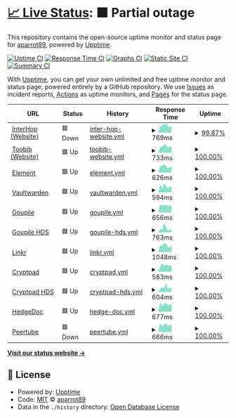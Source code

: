 # [📈 Live Status](https://status.interhop.org): <!--live status--> **🟧 Partial outage**

This repository contains the open-source uptime monitor and status page for [aparrot89](https://status.interhop.org), powered by [Upptime](https://github.com/upptime/upptime).

[![Uptime CI](https://github.com/aparrot89/interhop-status/workflows/Uptime%20CI/badge.svg)](https://github.com/aparrot89/interhop-status/actions?query=workflow%3A%22Uptime+CI%22)
[![Response Time CI](https://github.com/aparrot89/interhop-status/workflows/Response%20Time%20CI/badge.svg)](https://github.com/aparrot89/interhop-status/actions?query=workflow%3A%22Response+Time+CI%22)
[![Graphs CI](https://github.com/aparrot89/interhop-status/workflows/Graphs%20CI/badge.svg)](https://github.com/aparrot89/interhop-status/actions?query=workflow%3A%22Graphs+CI%22)
[![Static Site CI](https://github.com/aparrot89/interhop-status/workflows/Static%20Site%20CI/badge.svg)](https://github.com/aparrot89/interhop-status/actions?query=workflow%3A%22Static+Site+CI%22)
[![Summary CI](https://github.com/aparrot89/interhop-status/workflows/Summary%20CI/badge.svg)](https://github.com/aparrot89/interhop-status/actions?query=workflow%3A%22Summary+CI%22)

With [Upptime](https://upptime.js.org), you can get your own unlimited and free uptime monitor and status page, powered entirely by a GitHub repository. We use [Issues](https://github.com/aparrot89/interhop-status/issues) as incident reports, [Actions](https://github.com/aparrot89/interhop-status/actions) as uptime monitors, and [Pages](https://status.interhop.org) for the status page.

<!--start: status pages-->
<!-- This summary is generated by Upptime (https://github.com/upptime/upptime) -->
<!-- Do not edit this manually, your changes will be overwritten -->
<!-- prettier-ignore -->
| URL | Status | History | Response Time | Uptime |
| --- | ------ | ------- | ------------- | ------ |
| <img alt="" src="https://icons.duckduckgo.com/ip3/interhop.org.ico" height="13"> [InterHop (Website)](https://interhop.org) | 🟥 Down | [inter-hop-website.yml](https://github.com/aparrot89/interhop-status/commits/HEAD/history/inter-hop-website.yml) | <details><summary><img alt="Response time graph" src="./graphs/inter-hop-website/response-time-week.png" height="20"> 769ms</summary><br><a href="https://status.interhop.org/history/inter-hop-website"><img alt="Response time 764" src="https://img.shields.io/endpoint?url=https%3A%2F%2Fraw.githubusercontent.com%2Faparrot89%2Finterhop-status%2FHEAD%2Fapi%2Finter-hop-website%2Fresponse-time.json"></a><br><a href="https://status.interhop.org/history/inter-hop-website"><img alt="24-hour response time 735" src="https://img.shields.io/endpoint?url=https%3A%2F%2Fraw.githubusercontent.com%2Faparrot89%2Finterhop-status%2FHEAD%2Fapi%2Finter-hop-website%2Fresponse-time-day.json"></a><br><a href="https://status.interhop.org/history/inter-hop-website"><img alt="7-day response time 769" src="https://img.shields.io/endpoint?url=https%3A%2F%2Fraw.githubusercontent.com%2Faparrot89%2Finterhop-status%2FHEAD%2Fapi%2Finter-hop-website%2Fresponse-time-week.json"></a><br><a href="https://status.interhop.org/history/inter-hop-website"><img alt="30-day response time 732" src="https://img.shields.io/endpoint?url=https%3A%2F%2Fraw.githubusercontent.com%2Faparrot89%2Finterhop-status%2FHEAD%2Fapi%2Finter-hop-website%2Fresponse-time-month.json"></a><br><a href="https://status.interhop.org/history/inter-hop-website"><img alt="1-year response time 764" src="https://img.shields.io/endpoint?url=https%3A%2F%2Fraw.githubusercontent.com%2Faparrot89%2Finterhop-status%2FHEAD%2Fapi%2Finter-hop-website%2Fresponse-time-year.json"></a></details> | <details><summary><a href="https://status.interhop.org/history/inter-hop-website">99.87%</a></summary><a href="https://status.interhop.org/history/inter-hop-website"><img alt="All-time uptime 99.94%" src="https://img.shields.io/endpoint?url=https%3A%2F%2Fraw.githubusercontent.com%2Faparrot89%2Finterhop-status%2FHEAD%2Fapi%2Finter-hop-website%2Fuptime.json"></a><br><a href="https://status.interhop.org/history/inter-hop-website"><img alt="24-hour uptime 99.08%" src="https://img.shields.io/endpoint?url=https%3A%2F%2Fraw.githubusercontent.com%2Faparrot89%2Finterhop-status%2FHEAD%2Fapi%2Finter-hop-website%2Fuptime-day.json"></a><br><a href="https://status.interhop.org/history/inter-hop-website"><img alt="7-day uptime 99.87%" src="https://img.shields.io/endpoint?url=https%3A%2F%2Fraw.githubusercontent.com%2Faparrot89%2Finterhop-status%2FHEAD%2Fapi%2Finter-hop-website%2Fuptime-week.json"></a><br><a href="https://status.interhop.org/history/inter-hop-website"><img alt="30-day uptime 99.97%" src="https://img.shields.io/endpoint?url=https%3A%2F%2Fraw.githubusercontent.com%2Faparrot89%2Finterhop-status%2FHEAD%2Fapi%2Finter-hop-website%2Fuptime-month.json"></a><br><a href="https://status.interhop.org/history/inter-hop-website"><img alt="1-year uptime 99.94%" src="https://img.shields.io/endpoint?url=https%3A%2F%2Fraw.githubusercontent.com%2Faparrot89%2Finterhop-status%2FHEAD%2Fapi%2Finter-hop-website%2Fuptime-year.json"></a></details>
| <img alt="" src="https://icons.duckduckgo.com/ip3/toobib.org.ico" height="13"> [Toobib (Website)](https://toobib.org) | 🟩 Up | [toobib-website.yml](https://github.com/aparrot89/interhop-status/commits/HEAD/history/toobib-website.yml) | <details><summary><img alt="Response time graph" src="./graphs/toobib-website/response-time-week.png" height="20"> 733ms</summary><br><a href="https://status.interhop.org/history/toobib-website"><img alt="Response time 766" src="https://img.shields.io/endpoint?url=https%3A%2F%2Fraw.githubusercontent.com%2Faparrot89%2Finterhop-status%2FHEAD%2Fapi%2Ftoobib-website%2Fresponse-time.json"></a><br><a href="https://status.interhop.org/history/toobib-website"><img alt="24-hour response time 758" src="https://img.shields.io/endpoint?url=https%3A%2F%2Fraw.githubusercontent.com%2Faparrot89%2Finterhop-status%2FHEAD%2Fapi%2Ftoobib-website%2Fresponse-time-day.json"></a><br><a href="https://status.interhop.org/history/toobib-website"><img alt="7-day response time 733" src="https://img.shields.io/endpoint?url=https%3A%2F%2Fraw.githubusercontent.com%2Faparrot89%2Finterhop-status%2FHEAD%2Fapi%2Ftoobib-website%2Fresponse-time-week.json"></a><br><a href="https://status.interhop.org/history/toobib-website"><img alt="30-day response time 848" src="https://img.shields.io/endpoint?url=https%3A%2F%2Fraw.githubusercontent.com%2Faparrot89%2Finterhop-status%2FHEAD%2Fapi%2Ftoobib-website%2Fresponse-time-month.json"></a><br><a href="https://status.interhop.org/history/toobib-website"><img alt="1-year response time 766" src="https://img.shields.io/endpoint?url=https%3A%2F%2Fraw.githubusercontent.com%2Faparrot89%2Finterhop-status%2FHEAD%2Fapi%2Ftoobib-website%2Fresponse-time-year.json"></a></details> | <details><summary><a href="https://status.interhop.org/history/toobib-website">100.00%</a></summary><a href="https://status.interhop.org/history/toobib-website"><img alt="All-time uptime 100.00%" src="https://img.shields.io/endpoint?url=https%3A%2F%2Fraw.githubusercontent.com%2Faparrot89%2Finterhop-status%2FHEAD%2Fapi%2Ftoobib-website%2Fuptime.json"></a><br><a href="https://status.interhop.org/history/toobib-website"><img alt="24-hour uptime 100.00%" src="https://img.shields.io/endpoint?url=https%3A%2F%2Fraw.githubusercontent.com%2Faparrot89%2Finterhop-status%2FHEAD%2Fapi%2Ftoobib-website%2Fuptime-day.json"></a><br><a href="https://status.interhop.org/history/toobib-website"><img alt="7-day uptime 100.00%" src="https://img.shields.io/endpoint?url=https%3A%2F%2Fraw.githubusercontent.com%2Faparrot89%2Finterhop-status%2FHEAD%2Fapi%2Ftoobib-website%2Fuptime-week.json"></a><br><a href="https://status.interhop.org/history/toobib-website"><img alt="30-day uptime 100.00%" src="https://img.shields.io/endpoint?url=https%3A%2F%2Fraw.githubusercontent.com%2Faparrot89%2Finterhop-status%2FHEAD%2Fapi%2Ftoobib-website%2Fuptime-month.json"></a><br><a href="https://status.interhop.org/history/toobib-website"><img alt="1-year uptime 100.00%" src="https://img.shields.io/endpoint?url=https%3A%2F%2Fraw.githubusercontent.com%2Faparrot89%2Finterhop-status%2FHEAD%2Fapi%2Ftoobib-website%2Fuptime-year.json"></a></details>
| <img alt="" src="https://icons.duckduckgo.com/ip3/element.interhop.org.ico" height="13"> [Element](https://element.interhop.org) | 🟩 Up | [element.yml](https://github.com/aparrot89/interhop-status/commits/HEAD/history/element.yml) | <details><summary><img alt="Response time graph" src="./graphs/element/response-time-week.png" height="20"> 626ms</summary><br><a href="https://status.interhop.org/history/element"><img alt="Response time 612" src="https://img.shields.io/endpoint?url=https%3A%2F%2Fraw.githubusercontent.com%2Faparrot89%2Finterhop-status%2FHEAD%2Fapi%2Felement%2Fresponse-time.json"></a><br><a href="https://status.interhop.org/history/element"><img alt="24-hour response time 585" src="https://img.shields.io/endpoint?url=https%3A%2F%2Fraw.githubusercontent.com%2Faparrot89%2Finterhop-status%2FHEAD%2Fapi%2Felement%2Fresponse-time-day.json"></a><br><a href="https://status.interhop.org/history/element"><img alt="7-day response time 626" src="https://img.shields.io/endpoint?url=https%3A%2F%2Fraw.githubusercontent.com%2Faparrot89%2Finterhop-status%2FHEAD%2Fapi%2Felement%2Fresponse-time-week.json"></a><br><a href="https://status.interhop.org/history/element"><img alt="30-day response time 617" src="https://img.shields.io/endpoint?url=https%3A%2F%2Fraw.githubusercontent.com%2Faparrot89%2Finterhop-status%2FHEAD%2Fapi%2Felement%2Fresponse-time-month.json"></a><br><a href="https://status.interhop.org/history/element"><img alt="1-year response time 612" src="https://img.shields.io/endpoint?url=https%3A%2F%2Fraw.githubusercontent.com%2Faparrot89%2Finterhop-status%2FHEAD%2Fapi%2Felement%2Fresponse-time-year.json"></a></details> | <details><summary><a href="https://status.interhop.org/history/element">100.00%</a></summary><a href="https://status.interhop.org/history/element"><img alt="All-time uptime 99.89%" src="https://img.shields.io/endpoint?url=https%3A%2F%2Fraw.githubusercontent.com%2Faparrot89%2Finterhop-status%2FHEAD%2Fapi%2Felement%2Fuptime.json"></a><br><a href="https://status.interhop.org/history/element"><img alt="24-hour uptime 100.00%" src="https://img.shields.io/endpoint?url=https%3A%2F%2Fraw.githubusercontent.com%2Faparrot89%2Finterhop-status%2FHEAD%2Fapi%2Felement%2Fuptime-day.json"></a><br><a href="https://status.interhop.org/history/element"><img alt="7-day uptime 100.00%" src="https://img.shields.io/endpoint?url=https%3A%2F%2Fraw.githubusercontent.com%2Faparrot89%2Finterhop-status%2FHEAD%2Fapi%2Felement%2Fuptime-week.json"></a><br><a href="https://status.interhop.org/history/element"><img alt="30-day uptime 100.00%" src="https://img.shields.io/endpoint?url=https%3A%2F%2Fraw.githubusercontent.com%2Faparrot89%2Finterhop-status%2FHEAD%2Fapi%2Felement%2Fuptime-month.json"></a><br><a href="https://status.interhop.org/history/element"><img alt="1-year uptime 99.89%" src="https://img.shields.io/endpoint?url=https%3A%2F%2Fraw.githubusercontent.com%2Faparrot89%2Finterhop-status%2FHEAD%2Fapi%2Felement%2Fuptime-year.json"></a></details>
| <img alt="" src="https://icons.duckduckgo.com/ip3/password.interhop.org.ico" height="13"> [Vaultwarden](https://password.interhop.org) | 🟩 Up | [vaultwarden.yml](https://github.com/aparrot89/interhop-status/commits/HEAD/history/vaultwarden.yml) | <details><summary><img alt="Response time graph" src="./graphs/vaultwarden/response-time-week.png" height="20"> 594ms</summary><br><a href="https://status.interhop.org/history/vaultwarden"><img alt="Response time 598" src="https://img.shields.io/endpoint?url=https%3A%2F%2Fraw.githubusercontent.com%2Faparrot89%2Finterhop-status%2FHEAD%2Fapi%2Fvaultwarden%2Fresponse-time.json"></a><br><a href="https://status.interhop.org/history/vaultwarden"><img alt="24-hour response time 575" src="https://img.shields.io/endpoint?url=https%3A%2F%2Fraw.githubusercontent.com%2Faparrot89%2Finterhop-status%2FHEAD%2Fapi%2Fvaultwarden%2Fresponse-time-day.json"></a><br><a href="https://status.interhop.org/history/vaultwarden"><img alt="7-day response time 594" src="https://img.shields.io/endpoint?url=https%3A%2F%2Fraw.githubusercontent.com%2Faparrot89%2Finterhop-status%2FHEAD%2Fapi%2Fvaultwarden%2Fresponse-time-week.json"></a><br><a href="https://status.interhop.org/history/vaultwarden"><img alt="30-day response time 595" src="https://img.shields.io/endpoint?url=https%3A%2F%2Fraw.githubusercontent.com%2Faparrot89%2Finterhop-status%2FHEAD%2Fapi%2Fvaultwarden%2Fresponse-time-month.json"></a><br><a href="https://status.interhop.org/history/vaultwarden"><img alt="1-year response time 598" src="https://img.shields.io/endpoint?url=https%3A%2F%2Fraw.githubusercontent.com%2Faparrot89%2Finterhop-status%2FHEAD%2Fapi%2Fvaultwarden%2Fresponse-time-year.json"></a></details> | <details><summary><a href="https://status.interhop.org/history/vaultwarden">100.00%</a></summary><a href="https://status.interhop.org/history/vaultwarden"><img alt="All-time uptime 99.89%" src="https://img.shields.io/endpoint?url=https%3A%2F%2Fraw.githubusercontent.com%2Faparrot89%2Finterhop-status%2FHEAD%2Fapi%2Fvaultwarden%2Fuptime.json"></a><br><a href="https://status.interhop.org/history/vaultwarden"><img alt="24-hour uptime 100.00%" src="https://img.shields.io/endpoint?url=https%3A%2F%2Fraw.githubusercontent.com%2Faparrot89%2Finterhop-status%2FHEAD%2Fapi%2Fvaultwarden%2Fuptime-day.json"></a><br><a href="https://status.interhop.org/history/vaultwarden"><img alt="7-day uptime 100.00%" src="https://img.shields.io/endpoint?url=https%3A%2F%2Fraw.githubusercontent.com%2Faparrot89%2Finterhop-status%2FHEAD%2Fapi%2Fvaultwarden%2Fuptime-week.json"></a><br><a href="https://status.interhop.org/history/vaultwarden"><img alt="30-day uptime 100.00%" src="https://img.shields.io/endpoint?url=https%3A%2F%2Fraw.githubusercontent.com%2Faparrot89%2Finterhop-status%2FHEAD%2Fapi%2Fvaultwarden%2Fuptime-month.json"></a><br><a href="https://status.interhop.org/history/vaultwarden"><img alt="1-year uptime 99.89%" src="https://img.shields.io/endpoint?url=https%3A%2F%2Fraw.githubusercontent.com%2Faparrot89%2Finterhop-status%2FHEAD%2Fapi%2Fvaultwarden%2Fuptime-year.json"></a></details>
| <img alt="" src="https://icons.duckduckgo.com/ip3/goupile.org.ico" height="13"> [Goupile](https://goupile.org) | 🟩 Up | [goupile.yml](https://github.com/aparrot89/interhop-status/commits/HEAD/history/goupile.yml) | <details><summary><img alt="Response time graph" src="./graphs/goupile/response-time-week.png" height="20"> 656ms</summary><br><a href="https://status.interhop.org/history/goupile"><img alt="Response time 653" src="https://img.shields.io/endpoint?url=https%3A%2F%2Fraw.githubusercontent.com%2Faparrot89%2Finterhop-status%2FHEAD%2Fapi%2Fgoupile%2Fresponse-time.json"></a><br><a href="https://status.interhop.org/history/goupile"><img alt="24-hour response time 666" src="https://img.shields.io/endpoint?url=https%3A%2F%2Fraw.githubusercontent.com%2Faparrot89%2Finterhop-status%2FHEAD%2Fapi%2Fgoupile%2Fresponse-time-day.json"></a><br><a href="https://status.interhop.org/history/goupile"><img alt="7-day response time 656" src="https://img.shields.io/endpoint?url=https%3A%2F%2Fraw.githubusercontent.com%2Faparrot89%2Finterhop-status%2FHEAD%2Fapi%2Fgoupile%2Fresponse-time-week.json"></a><br><a href="https://status.interhop.org/history/goupile"><img alt="30-day response time 658" src="https://img.shields.io/endpoint?url=https%3A%2F%2Fraw.githubusercontent.com%2Faparrot89%2Finterhop-status%2FHEAD%2Fapi%2Fgoupile%2Fresponse-time-month.json"></a><br><a href="https://status.interhop.org/history/goupile"><img alt="1-year response time 653" src="https://img.shields.io/endpoint?url=https%3A%2F%2Fraw.githubusercontent.com%2Faparrot89%2Finterhop-status%2FHEAD%2Fapi%2Fgoupile%2Fresponse-time-year.json"></a></details> | <details><summary><a href="https://status.interhop.org/history/goupile">100.00%</a></summary><a href="https://status.interhop.org/history/goupile"><img alt="All-time uptime 99.99%" src="https://img.shields.io/endpoint?url=https%3A%2F%2Fraw.githubusercontent.com%2Faparrot89%2Finterhop-status%2FHEAD%2Fapi%2Fgoupile%2Fuptime.json"></a><br><a href="https://status.interhop.org/history/goupile"><img alt="24-hour uptime 100.00%" src="https://img.shields.io/endpoint?url=https%3A%2F%2Fraw.githubusercontent.com%2Faparrot89%2Finterhop-status%2FHEAD%2Fapi%2Fgoupile%2Fuptime-day.json"></a><br><a href="https://status.interhop.org/history/goupile"><img alt="7-day uptime 100.00%" src="https://img.shields.io/endpoint?url=https%3A%2F%2Fraw.githubusercontent.com%2Faparrot89%2Finterhop-status%2FHEAD%2Fapi%2Fgoupile%2Fuptime-week.json"></a><br><a href="https://status.interhop.org/history/goupile"><img alt="30-day uptime 100.00%" src="https://img.shields.io/endpoint?url=https%3A%2F%2Fraw.githubusercontent.com%2Faparrot89%2Finterhop-status%2FHEAD%2Fapi%2Fgoupile%2Fuptime-month.json"></a><br><a href="https://status.interhop.org/history/goupile"><img alt="1-year uptime 99.99%" src="https://img.shields.io/endpoint?url=https%3A%2F%2Fraw.githubusercontent.com%2Faparrot89%2Finterhop-status%2FHEAD%2Fapi%2Fgoupile%2Fuptime-year.json"></a></details>
| <img alt="" src="https://icons.duckduckgo.com/ip3/goupile.hds.interhop.org.ico" height="13"> [Goupile HDS](https://goupile.hds.interhop.org) | 🟩 Up | [goupile-hds.yml](https://github.com/aparrot89/interhop-status/commits/HEAD/history/goupile-hds.yml) | <details><summary><img alt="Response time graph" src="./graphs/goupile-hds/response-time-week.png" height="20"> 763ms</summary><br><a href="https://status.interhop.org/history/goupile-hds"><img alt="Response time 706" src="https://img.shields.io/endpoint?url=https%3A%2F%2Fraw.githubusercontent.com%2Faparrot89%2Finterhop-status%2FHEAD%2Fapi%2Fgoupile-hds%2Fresponse-time.json"></a><br><a href="https://status.interhop.org/history/goupile-hds"><img alt="24-hour response time 585" src="https://img.shields.io/endpoint?url=https%3A%2F%2Fraw.githubusercontent.com%2Faparrot89%2Finterhop-status%2FHEAD%2Fapi%2Fgoupile-hds%2Fresponse-time-day.json"></a><br><a href="https://status.interhop.org/history/goupile-hds"><img alt="7-day response time 763" src="https://img.shields.io/endpoint?url=https%3A%2F%2Fraw.githubusercontent.com%2Faparrot89%2Finterhop-status%2FHEAD%2Fapi%2Fgoupile-hds%2Fresponse-time-week.json"></a><br><a href="https://status.interhop.org/history/goupile-hds"><img alt="30-day response time 686" src="https://img.shields.io/endpoint?url=https%3A%2F%2Fraw.githubusercontent.com%2Faparrot89%2Finterhop-status%2FHEAD%2Fapi%2Fgoupile-hds%2Fresponse-time-month.json"></a><br><a href="https://status.interhop.org/history/goupile-hds"><img alt="1-year response time 706" src="https://img.shields.io/endpoint?url=https%3A%2F%2Fraw.githubusercontent.com%2Faparrot89%2Finterhop-status%2FHEAD%2Fapi%2Fgoupile-hds%2Fresponse-time-year.json"></a></details> | <details><summary><a href="https://status.interhop.org/history/goupile-hds">100.00%</a></summary><a href="https://status.interhop.org/history/goupile-hds"><img alt="All-time uptime 99.21%" src="https://img.shields.io/endpoint?url=https%3A%2F%2Fraw.githubusercontent.com%2Faparrot89%2Finterhop-status%2FHEAD%2Fapi%2Fgoupile-hds%2Fuptime.json"></a><br><a href="https://status.interhop.org/history/goupile-hds"><img alt="24-hour uptime 100.00%" src="https://img.shields.io/endpoint?url=https%3A%2F%2Fraw.githubusercontent.com%2Faparrot89%2Finterhop-status%2FHEAD%2Fapi%2Fgoupile-hds%2Fuptime-day.json"></a><br><a href="https://status.interhop.org/history/goupile-hds"><img alt="7-day uptime 100.00%" src="https://img.shields.io/endpoint?url=https%3A%2F%2Fraw.githubusercontent.com%2Faparrot89%2Finterhop-status%2FHEAD%2Fapi%2Fgoupile-hds%2Fuptime-week.json"></a><br><a href="https://status.interhop.org/history/goupile-hds"><img alt="30-day uptime 100.00%" src="https://img.shields.io/endpoint?url=https%3A%2F%2Fraw.githubusercontent.com%2Faparrot89%2Finterhop-status%2FHEAD%2Fapi%2Fgoupile-hds%2Fuptime-month.json"></a><br><a href="https://status.interhop.org/history/goupile-hds"><img alt="1-year uptime 99.21%" src="https://img.shields.io/endpoint?url=https%3A%2F%2Fraw.githubusercontent.com%2Faparrot89%2Finterhop-status%2FHEAD%2Fapi%2Fgoupile-hds%2Fuptime-year.json"></a></details>
| <img alt="" src="https://icons.duckduckgo.com/ip3/linkr.interhop.org.ico" height="13"> [Linkr](https://linkr.interhop.org) | 🟩 Up | [linkr.yml](https://github.com/aparrot89/interhop-status/commits/HEAD/history/linkr.yml) | <details><summary><img alt="Response time graph" src="./graphs/linkr/response-time-week.png" height="20"> 1048ms</summary><br><a href="https://status.interhop.org/history/linkr"><img alt="Response time 1013" src="https://img.shields.io/endpoint?url=https%3A%2F%2Fraw.githubusercontent.com%2Faparrot89%2Finterhop-status%2FHEAD%2Fapi%2Flinkr%2Fresponse-time.json"></a><br><a href="https://status.interhop.org/history/linkr"><img alt="24-hour response time 1224" src="https://img.shields.io/endpoint?url=https%3A%2F%2Fraw.githubusercontent.com%2Faparrot89%2Finterhop-status%2FHEAD%2Fapi%2Flinkr%2Fresponse-time-day.json"></a><br><a href="https://status.interhop.org/history/linkr"><img alt="7-day response time 1048" src="https://img.shields.io/endpoint?url=https%3A%2F%2Fraw.githubusercontent.com%2Faparrot89%2Finterhop-status%2FHEAD%2Fapi%2Flinkr%2Fresponse-time-week.json"></a><br><a href="https://status.interhop.org/history/linkr"><img alt="30-day response time 966" src="https://img.shields.io/endpoint?url=https%3A%2F%2Fraw.githubusercontent.com%2Faparrot89%2Finterhop-status%2FHEAD%2Fapi%2Flinkr%2Fresponse-time-month.json"></a><br><a href="https://status.interhop.org/history/linkr"><img alt="1-year response time 1013" src="https://img.shields.io/endpoint?url=https%3A%2F%2Fraw.githubusercontent.com%2Faparrot89%2Finterhop-status%2FHEAD%2Fapi%2Flinkr%2Fresponse-time-year.json"></a></details> | <details><summary><a href="https://status.interhop.org/history/linkr">100.00%</a></summary><a href="https://status.interhop.org/history/linkr"><img alt="All-time uptime 98.42%" src="https://img.shields.io/endpoint?url=https%3A%2F%2Fraw.githubusercontent.com%2Faparrot89%2Finterhop-status%2FHEAD%2Fapi%2Flinkr%2Fuptime.json"></a><br><a href="https://status.interhop.org/history/linkr"><img alt="24-hour uptime 100.00%" src="https://img.shields.io/endpoint?url=https%3A%2F%2Fraw.githubusercontent.com%2Faparrot89%2Finterhop-status%2FHEAD%2Fapi%2Flinkr%2Fuptime-day.json"></a><br><a href="https://status.interhop.org/history/linkr"><img alt="7-day uptime 100.00%" src="https://img.shields.io/endpoint?url=https%3A%2F%2Fraw.githubusercontent.com%2Faparrot89%2Finterhop-status%2FHEAD%2Fapi%2Flinkr%2Fuptime-week.json"></a><br><a href="https://status.interhop.org/history/linkr"><img alt="30-day uptime 98.42%" src="https://img.shields.io/endpoint?url=https%3A%2F%2Fraw.githubusercontent.com%2Faparrot89%2Finterhop-status%2FHEAD%2Fapi%2Flinkr%2Fuptime-month.json"></a><br><a href="https://status.interhop.org/history/linkr"><img alt="1-year uptime 98.42%" src="https://img.shields.io/endpoint?url=https%3A%2F%2Fraw.githubusercontent.com%2Faparrot89%2Finterhop-status%2FHEAD%2Fapi%2Flinkr%2Fuptime-year.json"></a></details>
| <img alt="" src="https://icons.duckduckgo.com/ip3/cpad.interhop.org.ico" height="13"> [Cryptpad](https://cpad.interhop.org) | 🟩 Up | [cryptpad.yml](https://github.com/aparrot89/interhop-status/commits/HEAD/history/cryptpad.yml) | <details><summary><img alt="Response time graph" src="./graphs/cryptpad/response-time-week.png" height="20"> 583ms</summary><br><a href="https://status.interhop.org/history/cryptpad"><img alt="Response time 568" src="https://img.shields.io/endpoint?url=https%3A%2F%2Fraw.githubusercontent.com%2Faparrot89%2Finterhop-status%2FHEAD%2Fapi%2Fcryptpad%2Fresponse-time.json"></a><br><a href="https://status.interhop.org/history/cryptpad"><img alt="24-hour response time 572" src="https://img.shields.io/endpoint?url=https%3A%2F%2Fraw.githubusercontent.com%2Faparrot89%2Finterhop-status%2FHEAD%2Fapi%2Fcryptpad%2Fresponse-time-day.json"></a><br><a href="https://status.interhop.org/history/cryptpad"><img alt="7-day response time 583" src="https://img.shields.io/endpoint?url=https%3A%2F%2Fraw.githubusercontent.com%2Faparrot89%2Finterhop-status%2FHEAD%2Fapi%2Fcryptpad%2Fresponse-time-week.json"></a><br><a href="https://status.interhop.org/history/cryptpad"><img alt="30-day response time 553" src="https://img.shields.io/endpoint?url=https%3A%2F%2Fraw.githubusercontent.com%2Faparrot89%2Finterhop-status%2FHEAD%2Fapi%2Fcryptpad%2Fresponse-time-month.json"></a><br><a href="https://status.interhop.org/history/cryptpad"><img alt="1-year response time 568" src="https://img.shields.io/endpoint?url=https%3A%2F%2Fraw.githubusercontent.com%2Faparrot89%2Finterhop-status%2FHEAD%2Fapi%2Fcryptpad%2Fresponse-time-year.json"></a></details> | <details><summary><a href="https://status.interhop.org/history/cryptpad">100.00%</a></summary><a href="https://status.interhop.org/history/cryptpad"><img alt="All-time uptime 99.67%" src="https://img.shields.io/endpoint?url=https%3A%2F%2Fraw.githubusercontent.com%2Faparrot89%2Finterhop-status%2FHEAD%2Fapi%2Fcryptpad%2Fuptime.json"></a><br><a href="https://status.interhop.org/history/cryptpad"><img alt="24-hour uptime 100.00%" src="https://img.shields.io/endpoint?url=https%3A%2F%2Fraw.githubusercontent.com%2Faparrot89%2Finterhop-status%2FHEAD%2Fapi%2Fcryptpad%2Fuptime-day.json"></a><br><a href="https://status.interhop.org/history/cryptpad"><img alt="7-day uptime 100.00%" src="https://img.shields.io/endpoint?url=https%3A%2F%2Fraw.githubusercontent.com%2Faparrot89%2Finterhop-status%2FHEAD%2Fapi%2Fcryptpad%2Fuptime-week.json"></a><br><a href="https://status.interhop.org/history/cryptpad"><img alt="30-day uptime 98.70%" src="https://img.shields.io/endpoint?url=https%3A%2F%2Fraw.githubusercontent.com%2Faparrot89%2Finterhop-status%2FHEAD%2Fapi%2Fcryptpad%2Fuptime-month.json"></a><br><a href="https://status.interhop.org/history/cryptpad"><img alt="1-year uptime 99.67%" src="https://img.shields.io/endpoint?url=https%3A%2F%2Fraw.githubusercontent.com%2Faparrot89%2Finterhop-status%2FHEAD%2Fapi%2Fcryptpad%2Fuptime-year.json"></a></details>
| <img alt="" src="https://icons.duckduckgo.com/ip3/cryptpad.hds.interhop.org.ico" height="13"> [Cryptpad HDS](https://cryptpad.hds.interhop.org) | 🟩 Up | [cryptpad-hds.yml](https://github.com/aparrot89/interhop-status/commits/HEAD/history/cryptpad-hds.yml) | <details><summary><img alt="Response time graph" src="./graphs/cryptpad-hds/response-time-week.png" height="20"> 604ms</summary><br><a href="https://status.interhop.org/history/cryptpad-hds"><img alt="Response time 734" src="https://img.shields.io/endpoint?url=https%3A%2F%2Fraw.githubusercontent.com%2Faparrot89%2Finterhop-status%2FHEAD%2Fapi%2Fcryptpad-hds%2Fresponse-time.json"></a><br><a href="https://status.interhop.org/history/cryptpad-hds"><img alt="24-hour response time 560" src="https://img.shields.io/endpoint?url=https%3A%2F%2Fraw.githubusercontent.com%2Faparrot89%2Finterhop-status%2FHEAD%2Fapi%2Fcryptpad-hds%2Fresponse-time-day.json"></a><br><a href="https://status.interhop.org/history/cryptpad-hds"><img alt="7-day response time 604" src="https://img.shields.io/endpoint?url=https%3A%2F%2Fraw.githubusercontent.com%2Faparrot89%2Finterhop-status%2FHEAD%2Fapi%2Fcryptpad-hds%2Fresponse-time-week.json"></a><br><a href="https://status.interhop.org/history/cryptpad-hds"><img alt="30-day response time 589" src="https://img.shields.io/endpoint?url=https%3A%2F%2Fraw.githubusercontent.com%2Faparrot89%2Finterhop-status%2FHEAD%2Fapi%2Fcryptpad-hds%2Fresponse-time-month.json"></a><br><a href="https://status.interhop.org/history/cryptpad-hds"><img alt="1-year response time 734" src="https://img.shields.io/endpoint?url=https%3A%2F%2Fraw.githubusercontent.com%2Faparrot89%2Finterhop-status%2FHEAD%2Fapi%2Fcryptpad-hds%2Fresponse-time-year.json"></a></details> | <details><summary><a href="https://status.interhop.org/history/cryptpad-hds">100.00%</a></summary><a href="https://status.interhop.org/history/cryptpad-hds"><img alt="All-time uptime 99.78%" src="https://img.shields.io/endpoint?url=https%3A%2F%2Fraw.githubusercontent.com%2Faparrot89%2Finterhop-status%2FHEAD%2Fapi%2Fcryptpad-hds%2Fuptime.json"></a><br><a href="https://status.interhop.org/history/cryptpad-hds"><img alt="24-hour uptime 100.00%" src="https://img.shields.io/endpoint?url=https%3A%2F%2Fraw.githubusercontent.com%2Faparrot89%2Finterhop-status%2FHEAD%2Fapi%2Fcryptpad-hds%2Fuptime-day.json"></a><br><a href="https://status.interhop.org/history/cryptpad-hds"><img alt="7-day uptime 100.00%" src="https://img.shields.io/endpoint?url=https%3A%2F%2Fraw.githubusercontent.com%2Faparrot89%2Finterhop-status%2FHEAD%2Fapi%2Fcryptpad-hds%2Fuptime-week.json"></a><br><a href="https://status.interhop.org/history/cryptpad-hds"><img alt="30-day uptime 100.00%" src="https://img.shields.io/endpoint?url=https%3A%2F%2Fraw.githubusercontent.com%2Faparrot89%2Finterhop-status%2FHEAD%2Fapi%2Fcryptpad-hds%2Fuptime-month.json"></a><br><a href="https://status.interhop.org/history/cryptpad-hds"><img alt="1-year uptime 99.78%" src="https://img.shields.io/endpoint?url=https%3A%2F%2Fraw.githubusercontent.com%2Faparrot89%2Finterhop-status%2FHEAD%2Fapi%2Fcryptpad-hds%2Fuptime-year.json"></a></details>
| <img alt="" src="https://icons.duckduckgo.com/ip3/pad.interhop.org.ico" height="13"> [HedgeDoc](https://pad.interhop.org) | 🟩 Up | [hedge-doc.yml](https://github.com/aparrot89/interhop-status/commits/HEAD/history/hedge-doc.yml) | <details><summary><img alt="Response time graph" src="./graphs/hedge-doc/response-time-week.png" height="20"> 677ms</summary><br><a href="https://status.interhop.org/history/hedge-doc"><img alt="Response time 659" src="https://img.shields.io/endpoint?url=https%3A%2F%2Fraw.githubusercontent.com%2Faparrot89%2Finterhop-status%2FHEAD%2Fapi%2Fhedge-doc%2Fresponse-time.json"></a><br><a href="https://status.interhop.org/history/hedge-doc"><img alt="24-hour response time 716" src="https://img.shields.io/endpoint?url=https%3A%2F%2Fraw.githubusercontent.com%2Faparrot89%2Finterhop-status%2FHEAD%2Fapi%2Fhedge-doc%2Fresponse-time-day.json"></a><br><a href="https://status.interhop.org/history/hedge-doc"><img alt="7-day response time 677" src="https://img.shields.io/endpoint?url=https%3A%2F%2Fraw.githubusercontent.com%2Faparrot89%2Finterhop-status%2FHEAD%2Fapi%2Fhedge-doc%2Fresponse-time-week.json"></a><br><a href="https://status.interhop.org/history/hedge-doc"><img alt="30-day response time 643" src="https://img.shields.io/endpoint?url=https%3A%2F%2Fraw.githubusercontent.com%2Faparrot89%2Finterhop-status%2FHEAD%2Fapi%2Fhedge-doc%2Fresponse-time-month.json"></a><br><a href="https://status.interhop.org/history/hedge-doc"><img alt="1-year response time 659" src="https://img.shields.io/endpoint?url=https%3A%2F%2Fraw.githubusercontent.com%2Faparrot89%2Finterhop-status%2FHEAD%2Fapi%2Fhedge-doc%2Fresponse-time-year.json"></a></details> | <details><summary><a href="https://status.interhop.org/history/hedge-doc">100.00%</a></summary><a href="https://status.interhop.org/history/hedge-doc"><img alt="All-time uptime 99.89%" src="https://img.shields.io/endpoint?url=https%3A%2F%2Fraw.githubusercontent.com%2Faparrot89%2Finterhop-status%2FHEAD%2Fapi%2Fhedge-doc%2Fuptime.json"></a><br><a href="https://status.interhop.org/history/hedge-doc"><img alt="24-hour uptime 100.00%" src="https://img.shields.io/endpoint?url=https%3A%2F%2Fraw.githubusercontent.com%2Faparrot89%2Finterhop-status%2FHEAD%2Fapi%2Fhedge-doc%2Fuptime-day.json"></a><br><a href="https://status.interhop.org/history/hedge-doc"><img alt="7-day uptime 100.00%" src="https://img.shields.io/endpoint?url=https%3A%2F%2Fraw.githubusercontent.com%2Faparrot89%2Finterhop-status%2FHEAD%2Fapi%2Fhedge-doc%2Fuptime-week.json"></a><br><a href="https://status.interhop.org/history/hedge-doc"><img alt="30-day uptime 100.00%" src="https://img.shields.io/endpoint?url=https%3A%2F%2Fraw.githubusercontent.com%2Faparrot89%2Finterhop-status%2FHEAD%2Fapi%2Fhedge-doc%2Fuptime-month.json"></a><br><a href="https://status.interhop.org/history/hedge-doc"><img alt="1-year uptime 99.89%" src="https://img.shields.io/endpoint?url=https%3A%2F%2Fraw.githubusercontent.com%2Faparrot89%2Finterhop-status%2FHEAD%2Fapi%2Fhedge-doc%2Fuptime-year.json"></a></details>
| <img alt="" src="https://icons.duckduckgo.com/ip3/peertube.interhop.org.ico" height="13"> [Peertube](https://peertube.interhop.org) | 🟥 Down | [peertube.yml](https://github.com/aparrot89/interhop-status/commits/HEAD/history/peertube.yml) | <details><summary><img alt="Response time graph" src="./graphs/peertube/response-time-week.png" height="20"> 666ms</summary><br><a href="https://status.interhop.org/history/peertube"><img alt="Response time 642" src="https://img.shields.io/endpoint?url=https%3A%2F%2Fraw.githubusercontent.com%2Faparrot89%2Finterhop-status%2FHEAD%2Fapi%2Fpeertube%2Fresponse-time.json"></a><br><a href="https://status.interhop.org/history/peertube"><img alt="24-hour response time 691" src="https://img.shields.io/endpoint?url=https%3A%2F%2Fraw.githubusercontent.com%2Faparrot89%2Finterhop-status%2FHEAD%2Fapi%2Fpeertube%2Fresponse-time-day.json"></a><br><a href="https://status.interhop.org/history/peertube"><img alt="7-day response time 666" src="https://img.shields.io/endpoint?url=https%3A%2F%2Fraw.githubusercontent.com%2Faparrot89%2Finterhop-status%2FHEAD%2Fapi%2Fpeertube%2Fresponse-time-week.json"></a><br><a href="https://status.interhop.org/history/peertube"><img alt="30-day response time 611" src="https://img.shields.io/endpoint?url=https%3A%2F%2Fraw.githubusercontent.com%2Faparrot89%2Finterhop-status%2FHEAD%2Fapi%2Fpeertube%2Fresponse-time-month.json"></a><br><a href="https://status.interhop.org/history/peertube"><img alt="1-year response time 642" src="https://img.shields.io/endpoint?url=https%3A%2F%2Fraw.githubusercontent.com%2Faparrot89%2Finterhop-status%2FHEAD%2Fapi%2Fpeertube%2Fresponse-time-year.json"></a></details> | <details><summary><a href="https://status.interhop.org/history/peertube">100.00%</a></summary><a href="https://status.interhop.org/history/peertube"><img alt="All-time uptime 99.89%" src="https://img.shields.io/endpoint?url=https%3A%2F%2Fraw.githubusercontent.com%2Faparrot89%2Finterhop-status%2FHEAD%2Fapi%2Fpeertube%2Fuptime.json"></a><br><a href="https://status.interhop.org/history/peertube"><img alt="24-hour uptime 99.98%" src="https://img.shields.io/endpoint?url=https%3A%2F%2Fraw.githubusercontent.com%2Faparrot89%2Finterhop-status%2FHEAD%2Fapi%2Fpeertube%2Fuptime-day.json"></a><br><a href="https://status.interhop.org/history/peertube"><img alt="7-day uptime 100.00%" src="https://img.shields.io/endpoint?url=https%3A%2F%2Fraw.githubusercontent.com%2Faparrot89%2Finterhop-status%2FHEAD%2Fapi%2Fpeertube%2Fuptime-week.json"></a><br><a href="https://status.interhop.org/history/peertube"><img alt="30-day uptime 100.00%" src="https://img.shields.io/endpoint?url=https%3A%2F%2Fraw.githubusercontent.com%2Faparrot89%2Finterhop-status%2FHEAD%2Fapi%2Fpeertube%2Fuptime-month.json"></a><br><a href="https://status.interhop.org/history/peertube"><img alt="1-year uptime 99.89%" src="https://img.shields.io/endpoint?url=https%3A%2F%2Fraw.githubusercontent.com%2Faparrot89%2Finterhop-status%2FHEAD%2Fapi%2Fpeertube%2Fuptime-year.json"></a></details>

<!--end: status pages-->

[**Visit our status website →**](https://status.interhop.org)

## 📄 License

- Powered by: [Upptime](https://github.com/upptime/upptime)
- Code: [MIT](./LICENSE) © [aparrot89](https://status.interhop.org)
- Data in the `./history` directory: [Open Database License](https://opendatacommons.org/licenses/odbl/1-0/)
